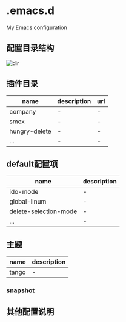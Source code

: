 # .emacs.d
My Emacs configuration


## 配置目录结构

![dir]('https://github.com/toastsgithub/.emacs.d/blob/master/dir.png')

## 插件目录

|name|description|url|
|---|---|---|
|company|-|-|
|smex|-|-|
|hungry-delete|-|-|
|...|-|-|

## default配置项
|name|description|
|---|---|
|ido-mode|-|
|global-linum|-|
|delete-selection-mode|-|
|...|-|

## 主题
|name|description|
|---|---|
|tango|-|

### snapshot

## 其他配置说明
